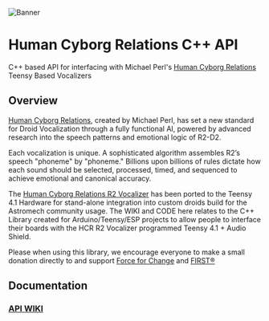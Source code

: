 ![Banner](/img/hcr-banner.png?raw=true "Employee Data title")

# Human Cyborg Relations C++ API
C++ based API for interfacing with Michael Perl's [Human Cyborg Relations](https://humancyborgrelations.com/r2d2/) Teensy Based Vocalizers

## Overview

[Human Cyborg Relations](https://humancyborgrelations.com/r2d2/), created by Michael Perl, has set a new standard for Droid Vocalization through a fully functional AI, powered by advanced research into the speech patterns and emotional logic of R2-D2.

Each vocalization is unique. A sophisticated algorithm assembles R2’s speech "phoneme" by "phoneme." Billions upon billions of rules dictate how each sound should be selected, processed, timed, and sequenced to achieve emotional and canonical accuracy.

The [Human Cyborg Relations R2 Vocalizer](https://humancyborgrelations.com/r2d2/) has been ported to the Teensy 4.1 Hardware for stand-alone integration into custom droids build for the Astromech community usage. The WIKI and CODE here relates to the C++ Library created for Arduino/Teensy/ESP projects to allow people to interface their boards with the HCR R2 Vocalizer programmed Teensy 4.1 + Audio Shield.

Please when using this library, we encourage everyone to make a small donation directly to and support [Force for Change](https://www.starwars.com/force-for-change) and [FIRST®](https://www.firstinspires.org/)

## Documentation
### [API WIKI](https://github.com/roy86/HumanCyborgRelationsAPI/wiki)


